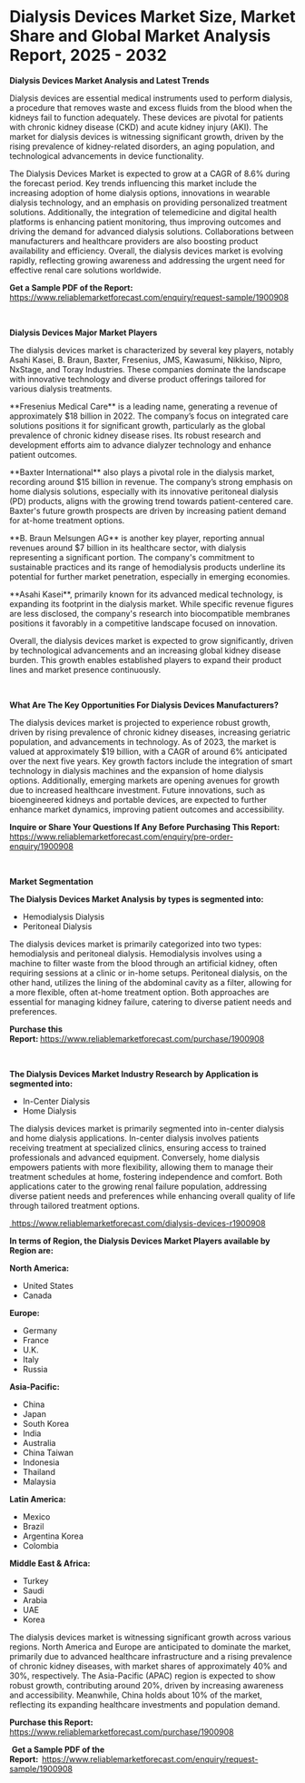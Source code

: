 <p><h1>Dialysis Devices Market Size, Market Share and Global Market Analysis Report, 2025 - 2032</h1></p><p><strong>Dialysis Devices Market Analysis and Latest Trends</strong></p>
<p><p>Dialysis devices are essential medical instruments used to perform dialysis, a procedure that removes waste and excess fluids from the blood when the kidneys fail to function adequately. These devices are pivotal for patients with chronic kidney disease (CKD) and acute kidney injury (AKI). The market for dialysis devices is witnessing significant growth, driven by the rising prevalence of kidney-related disorders, an aging population, and technological advancements in device functionality.</p><p>The Dialysis Devices Market is expected to grow at a CAGR of 8.6% during the forecast period. Key trends influencing this market include the increasing adoption of home dialysis options, innovations in wearable dialysis technology, and an emphasis on providing personalized treatment solutions. Additionally, the integration of telemedicine and digital health platforms is enhancing patient monitoring, thus improving outcomes and driving the demand for advanced dialysis solutions. Collaborations between manufacturers and healthcare providers are also boosting product availability and efficiency. Overall, the dialysis devices market is evolving rapidly, reflecting growing awareness and addressing the urgent need for effective renal care solutions worldwide.</p></p>
<p><strong>Get a Sample PDF of the Report:&nbsp;</strong> <a href="https://www.reliablemarketforecast.com/enquiry/request-sample/1900908?utm_campaign=2516&utm_medium=2&utm_source=Github&utm_content=ia&utm_term=16042025&utm_id=dialysis-devices">https://www.reliablemarketforecast.com/enquiry/request-sample/1900908</a></p>
<p>&nbsp;</p>
<p><strong>Dialysis Devices Major Market Players</strong></p>
<p><p>The dialysis devices market is characterized by several key players, notably Asahi Kasei, B. Braun, Baxter, Fresenius, JMS, Kawasumi, Nikkiso, Nipro, NxStage, and Toray Industries. These companies dominate the landscape with innovative technology and diverse product offerings tailored for various dialysis treatments.</p><p>**Fresenius Medical Care** is a leading name, generating a revenue of approximately $18 billion in 2022. The company’s focus on integrated care solutions positions it for significant growth, particularly as the global prevalence of chronic kidney disease rises. Its robust research and development efforts aim to advance dialyzer technology and enhance patient outcomes.</p><p>**Baxter International** also plays a pivotal role in the dialysis market, recording around $15 billion in revenue. The company’s strong emphasis on home dialysis solutions, especially with its innovative peritoneal dialysis (PD) products, aligns with the growing trend towards patient-centered care. Baxter's future growth prospects are driven by increasing patient demand for at-home treatment options.</p><p>**B. Braun Melsungen AG** is another key player, reporting annual revenues around $7 billion in its healthcare sector, with dialysis representing a significant portion. The company's commitment to sustainable practices and its range of hemodialysis products underline its potential for further market penetration, especially in emerging economies.</p><p>**Asahi Kasei**, primarily known for its advanced medical technology, is expanding its footprint in the dialysis market. While specific revenue figures are less disclosed, the company's research into biocompatible membranes positions it favorably in a competitive landscape focused on innovation.</p><p>Overall, the dialysis devices market is expected to grow significantly, driven by technological advancements and an increasing global kidney disease burden. This growth enables established players to expand their product lines and market presence continuously.</p></p>
<p>&nbsp;</p>
<p><strong>What Are The Key Opportunities For Dialysis Devices Manufacturers?</strong></p>
<p><p>The dialysis devices market is projected to experience robust growth, driven by rising prevalence of chronic kidney diseases, increasing geriatric population, and advancements in technology. As of 2023, the market is valued at approximately $19 billion, with a CAGR of around 6% anticipated over the next five years. Key growth factors include the integration of smart technology in dialysis machines and the expansion of home dialysis options. Additionally, emerging markets are opening avenues for growth due to increased healthcare investment. Future innovations, such as bioengineered kidneys and portable devices, are expected to further enhance market dynamics, improving patient outcomes and accessibility.</p></p>
<p><strong>Inquire or Share Your Questions If Any Before Purchasing This Report:</strong> <a href="https://www.reliablemarketforecast.com/enquiry/pre-order-enquiry/1900908?utm_campaign=2516&utm_medium=2&utm_source=Github&utm_content=ia&utm_term=16042025&utm_id=dialysis-devices">https://www.reliablemarketforecast.com/enquiry/pre-order-enquiry/1900908</a></p>
<p>&nbsp;</p>
<p><strong>Market Segmentation</strong></p>
<p><strong>The Dialysis Devices Market Analysis by types is segmented into:</strong></p>
<p><ul><li>Hemodialysis Dialysis</li><li>Peritoneal Dialysis</li></ul></p>
<p><p>The dialysis devices market is primarily categorized into two types: hemodialysis and peritoneal dialysis. Hemodialysis involves using a machine to filter waste from the blood through an artificial kidney, often requiring sessions at a clinic or in-home setups. Peritoneal dialysis, on the other hand, utilizes the lining of the abdominal cavity as a filter, allowing for a more flexible, often at-home treatment option. Both approaches are essential for managing kidney failure, catering to diverse patient needs and preferences.</p></p>
<p><strong>Purchase this Report:&nbsp;</strong><a href="https://www.reliablemarketforecast.com/purchase/1900908?utm_campaign=2516&utm_medium=2&utm_source=Github&utm_content=ia&utm_term=16042025&utm_id=dialysis-devices">https://www.reliablemarketforecast.com/purchase/1900908</a></p>
<p>&nbsp;</p>
<p><strong>The Dialysis Devices Market Industry Research by Application is segmented into:</strong></p>
<p><ul><li>In-Center Dialysis</li><li>Home Dialysis</li></ul></p>
<p><p>The dialysis devices market is primarily segmented into in-center dialysis and home dialysis applications. In-center dialysis involves patients receiving treatment at specialized clinics, ensuring access to trained professionals and advanced equipment. Conversely, home dialysis empowers patients with more flexibility, allowing them to manage their treatment schedules at home, fostering independence and comfort. Both applications cater to the growing renal failure population, addressing diverse patient needs and preferences while enhancing overall quality of life through tailored treatment options.</p></p>
<p><a href="https://www.reliablemarketforecast.com/dialysis-devices-r1900908?utm_campaign=2516&utm_medium=2&utm_source=Github&utm_content=ia&utm_term=16042025&utm_id=dialysis-devices">&nbsp;https://www.reliablemarketforecast.com/dialysis-devices-r1900908</a></p>
<p><strong>In terms of Region, the Dialysis Devices Market Players available by Region are:</strong></p>
<p>
    <p> <strong> North America: </strong>
        <ul>
            <li>United States</li>
            <li>Canada</li>
        </ul>
        </p> 
    <p> <strong> Europe: </strong>
        <ul>
            <li>Germany</li>
            <li>France</li>
            <li>U.K.</li>
            <li>Italy</li>
            <li>Russia</li>
        </ul>
        </p> 
    <p> <strong> Asia-Pacific: </strong>
        <ul>
            <li>China</li>
            <li>Japan</li>
            <li>South Korea</li>
            <li>India</li>
            <li>Australia</li>
            <li>China Taiwan</li>
            <li>Indonesia</li>
            <li>Thailand</li>
            <li>Malaysia</li>
        </ul>
        </p> 
    <p> <strong> Latin America: </strong>
        <ul>
            <li>Mexico</li>
            <li>Brazil</li>
            <li>Argentina Korea</li>
            <li>Colombia</li>
        </ul>
        </p> 
    <p> <strong> Middle East & Africa: </strong>
        <ul>
            <li>Turkey</li>
            <li>Saudi</li>
            <li>Arabia</li>
            <li>UAE</li>
            <li>Korea</li>
        </ul>
    </p>
    </p>
<p><p>The dialysis devices market is witnessing significant growth across various regions. North America and Europe are anticipated to dominate the market, primarily due to advanced healthcare infrastructure and a rising prevalence of chronic kidney diseases, with market shares of approximately 40% and 30%, respectively. The Asia-Pacific (APAC) region is expected to show robust growth, contributing around 20%, driven by increasing awareness and accessibility. Meanwhile, China holds about 10% of the market, reflecting its expanding healthcare investments and population demand.</p></p>
<p><strong>Purchase this Report: </strong><a href="https://www.reliablemarketforecast.com/purchase/1900908?utm_campaign=2516&utm_medium=2&utm_source=Github&utm_content=ia&utm_term=16042025&utm_id=dialysis-devices">https://www.reliablemarketforecast.com/purchase/1900908</a></p>
<p>&nbsp;<strong>Get a Sample PDF of the Report:&nbsp;&nbsp;</strong><a href="https://www.reliablemarketforecast.com/enquiry/request-sample/1900908?utm_campaign=2516&utm_medium=2&utm_source=Github&utm_content=ia&utm_term=16042025&utm_id=dialysis-devices">https://www.reliablemarketforecast.com/enquiry/request-sample/1900908</a></p>
<p><strong></strong></p>
<p><p></p><p></p><p></p></p>